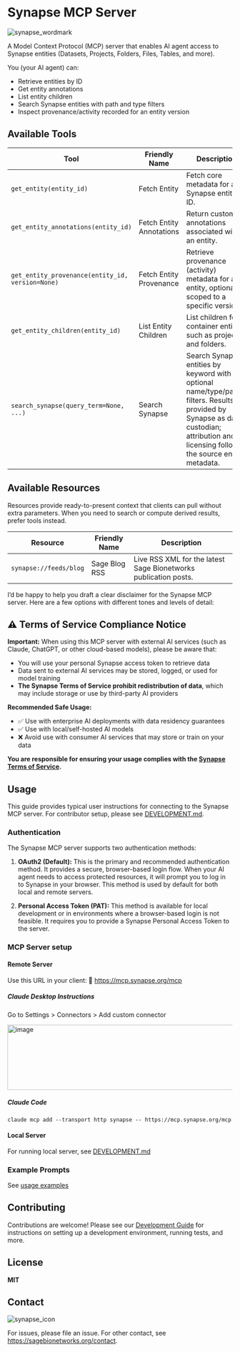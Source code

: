 # Synapse MCP Server

![synapse_wordmark](https://github.com/user-attachments/assets/7baf44ab-1b77-482d-b96f-84d3cb1dbdc9)

A Model Context Protocol (MCP) server that enables AI agent access to Synapse entities (Datasets, Projects, Folders, Files, Tables, and more).

You (your AI agent) can:
- Retrieve entities by ID
- Get entity annotations
- List entity children
- Search Synapse entities with path and type filters
- Inspect provenance/activity recorded for an entity version

## Available Tools

| Tool | Friendly Name | Description |
| --- | --- | --- |
| `get_entity(entity_id)` | Fetch Entity | Fetch core metadata for a Synapse entity by ID. |
| `get_entity_annotations(entity_id)` | Fetch Entity Annotations | Return custom annotations associated with an entity. |
| `get_entity_provenance(entity_id, version=None)` | Fetch Entity Provenance | Retrieve provenance (activity) metadata for an entity, optionally scoped to a specific version. |
| `get_entity_children(entity_id)` | List Entity Children | List children for container entities such as projects and folders. |
| `search_synapse(query_term=None, ...)` | Search Synapse | Search Synapse entities by keyword with optional name/type/parent filters. Results are provided by Synapse as data custodian; attribution and licensing follow the source entity metadata. |

## Available Resources

Resources provide ready-to-present context that clients can pull without extra parameters. When you need to search or compute derived results, prefer tools instead.

| Resource | Friendly Name | Description |
| --- | --- | --- |
| `synapse://feeds/blog` | Sage Blog RSS | Live RSS XML for the latest Sage Bionetworks publication posts. |

I’d be happy to help you draft a clear disclaimer for the Synapse MCP server. Here are a few options with different tones and levels of detail:

## ⚠️ Terms of Service Compliance Notice

**Important:** When using this MCP server with external AI services (such as Claude, ChatGPT, or other cloud-based models), please be aware that:

- You will use your personal Synapse access token to retrieve data
- Data sent to external AI services may be stored, logged, or used for model training
- **The Synapse Terms of Service prohibit redistribution of data**, which may include storage or use by third-party AI providers

**Recommended Safe Usage:**
- ✅ Use with enterprise AI deployments with data residency guarantees
- ✅ Use with local/self-hosted AI models
- ❌ Avoid use with consumer AI services that may store or train on your data

**You are responsible for ensuring your usage complies with the [Synapse Terms of Service](https://www.synapse.org/TrustCenter:TermsOfService).**

## Usage

This guide provides typical user instructions for connecting to the Synapse MCP server. For contributor setup, please see [DEVELOPMENT.md](./DEVELOPMENT.md).

### Authentication

The Synapse MCP server supports two authentication methods:

1.  **OAuth2 (Default):** This is the primary and recommended authentication method. It provides a secure, browser-based login flow. When your AI agent needs to access protected resources, it will prompt you to log in to Synapse in your browser. This method is used by default for both local and remote servers.

2.  **Personal Access Token (PAT):** This method is available for local development or in environments where a browser-based login is not feasible. It requires you to provide a Synapse Personal Access Token to the server.

### MCP Server setup

#### Remote Server

Use this URL in your client:
🔌 https://mcp.synapse.org/mcp

##### Claude Desktop Instructions

Go to Settings > Connectors > Add custom connector

<img width="664" height="146" alt="image" src="https://github.com/user-attachments/assets/fcfe54ba-1c1c-4fa8-9bae-c198cffff6ce" />

##### Claude Code

`claude mcp add --transport http synapse -- https://mcp.synapse.org/mcp`

#### Local Server

For running local server, see [DEVELOPMENT.md](./DEVELOPMENT.md)

### Example Prompts

See [usage examples](./doc/usage.md)

## Contributing

Contributions are welcome! Please see our [Development Guide](./DEVELOPMENT.md) for instructions on setting up a development environment, running tests, and more.

## License

 **MIT**

## Contact

![synapse_icon](https://github.com/user-attachments/assets/b629f426-ae1b-4179-87d2-ac2c73419644)

For issues, please file an issue. For other contact, see https://sagebionetworks.org/contact.

